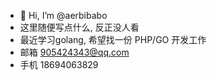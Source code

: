 - 👋 Hi, I’m @aerbibabo
- 这里随便写点什么, 反正没人看
- 最近学习golang, 希望找一份 PHP/GO 开发工作
- 邮箱 905424343@qq.com
- 手机 18694063829

<!---
aerbibabo/aerbibabo is a ✨ special ✨ repository because its `README.md` (this file) appears on your GitHub profile.
You can click the Preview link to take a look at your changes.
--->

